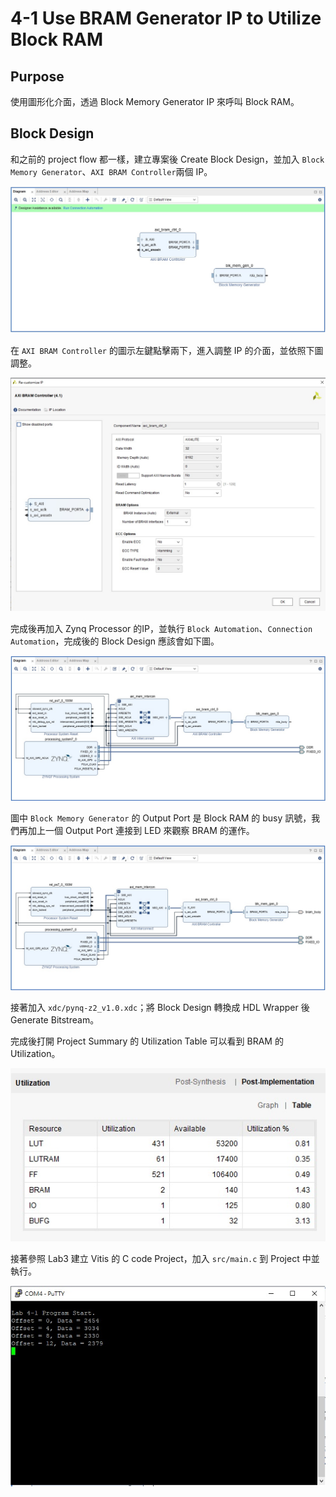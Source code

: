 4-1 Use BRAM Generator IP to Utilize Block RAM
===

## Purpose

使用圖形化介面，透過 Block Memory Generator IP 來呼叫 Block RAM。

## Block Design

和之前的 project flow 都一樣，建立專案後 Create Block Design，並加入 `Block Memory Generator`、`AXI BRAM Controller`兩個 IP。

![Add IP](images/add_ip.jpg)

在 `AXI BRAM Controller` 的圖示左鍵點擊兩下，進入調整 IP 的介面，並依照下圖調整。

![BRAM Controll](images/bram_ctrl.jpg)

完成後再加入 Zynq Processor 的IP，並執行 `Block Automation`、`Connection Automation`，完成後的 Block Design 應該會如下圖。

![Block Design](images/bd.jpg)

圖中 `Block Memory Generator` 的 Output Port 是 Block RAM 的 busy 訊號，我們再加上一個 Output Port 連接到 LED 來觀察 BRAM 的運作。

![Block Design 2](images/bd2.jpg)

接著加入 `xdc/pynq-z2_v1.0.xdc`；將 Block Design 轉換成 HDL Wrapper 後 Generate Bitstream。

完成後打開 Project Summary 的 Utilization Table 可以看到 BRAM 的 Utilization。

![Utilization](images/utilization.jpg)

接著參照 Lab3 建立 Vitis 的 C code Project，加入 `src/main.c` 到 Project 中並執行。

![PuTTy](images/putty.jpg)
